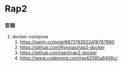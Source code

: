 # Rap2

### 安装
1. docker-compose
    1. https://juejin.cn/post/6872192822418767880
    2. https://github.com/Rynxiao/rap2-docker
    3. https://github.com/ganl/rap2-docker
    4. https://www.codenong.com/jse42585a8406c/